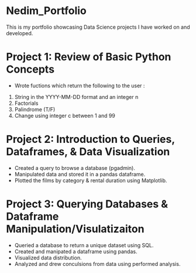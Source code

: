 # Nedim_Portfolio
This is my portfolio showcasing Data Science projects I have worked on and developed.

# Project 1: Review of Basic Python Concepts
* Wrote fuctions which return the following to the user :
1. String in the YYYY-MM-DD format and an integer n
2. Factorials
3. Palindrome (T/F)
4. Change using integer c between 1 and 99

# Project 2: Introduction to Queries, Dataframes, & Data Visualization
* Created a query to browse a database (pgadmin).
* Manipulated data and stored it in a pandas dataframe.
* Plotted the films by category & rental duration using Matplotlib.

# Project 3: Querying Databases & Dataframe Manipulation/Visulatizaiton
* Queried a database to return a unique dataset using SQL.
* Created and manipated a dataframe using pandas.
* Visualized data distribution.
* Analyzed and drew conculsions from data using performed analysis. 

